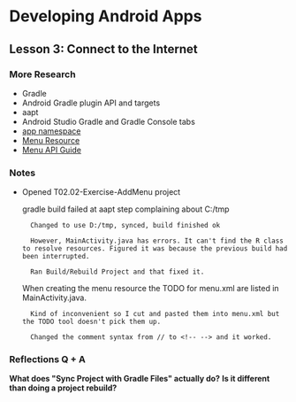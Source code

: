 # Developing Android Apps

## Lesson 3: Connect to the Internet

### More Research
* Gradle
* Android Gradle plugin API and targets
* aapt
* Android Studio Gradle and Gradle Console tabs
* [app namespace](https://stackoverflow.com/questions/36044383/whats-the-use-of-app-namespace-in-android-xml)
* [Menu Resource](https://developer.android.com/guide/topics/resources/menu-resource.html)
* [Menu API Guide](https://developer.android.com/guide/topics/ui/menus.html)


### Notes

* Opened T02.02-Exercise-AddMenu project

	gradle build failed at aapt step complaining about C:/tmp
	
		Changed to use D:/tmp, synced, build finished ok
		
		However, MainActivity.java has errors. It can't find the R class to resolve resources. Figured it was because the previous build had been interrupted.
		
		Ran Build/Rebuild Project and that fixed it.
		
	When creating the menu resource the TODO for menu.xml are listed in MainActivity.java.
	
		Kind of inconvenient so I cut and pasted them into menu.xml but the TODO tool doesn't pick them up.
		
		Changed the comment syntax from // to <!-- --> and it worked.



### Reflections Q + A

**What does "Sync Project with Gradle Files" actually do?**
**Is it different than doing a project rebuild?**